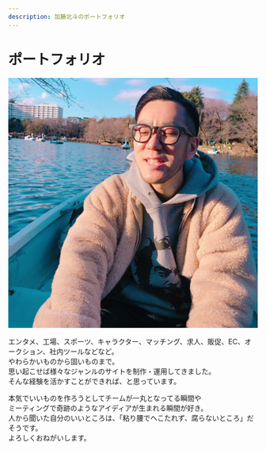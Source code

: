 ```yaml
---
description: 加藤北斗のポートフォリオ
---
```


# ポートフォリオ

![](.gitbook/assets/541169708d528191d0fff1bc055bc0588ede004820010209nokohi2jpg.jpeg)

エンタメ、工場、スポーツ、キャラクター、マッチング、求人、販促、EC、オークション、社内ツールなどなど。  
やわらかいものから固いものまで。  
思い起こせば様々なジャンルのサイトを制作・運用してきました。  
そんな経験を活かすことができれば、と思っています。

本気でいいものを作ろうとしてチームが一丸となってる瞬間や  
ミーティングで奇跡のようなアイディアが生まれる瞬間が好き。  
人から聞いた自分のいいところは、「粘り腰でへこたれず、腐らないところ」だそうです。  
よろしくおねがいします。

